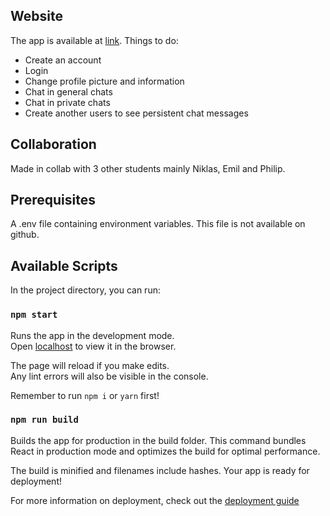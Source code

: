 ## Website
The app is available at [link](https://communal.netlify.app/). Things to do: 
* Create an account
* Login
* Change profile picture and information
* Chat in general chats 
* Chat in private chats
* Create another users to see persistent chat messages

## Collaboration
Made in collab with 3 other students mainly Niklas, Emil and Philip. 

## Prerequisites
A .env file containing environment variables. This file is not available on github.

## Available Scripts

In the project directory, you can run:

### `npm start`

Runs the app in the development mode.\
Open [localhost](http://localhost:3000) to view it in the browser.

The page will reload if you make edits.\
Any lint errors will also be visible in the console.

Remember to run `npm i` or `yarn` first!

### `npm run build`

Builds the app for production in the build folder.
This command bundles React in production mode and optimizes the build for optimal performance.

The build is minified and filenames include hashes.
Your app is ready for deployment!

For more information on deployment, check out the [deployment guide](https://facebook.github.io/create-react-app/docs/deployment) 
